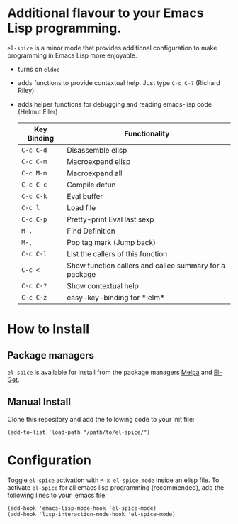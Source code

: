 # Additional flavour to your Emacs Lisp programming.

`el-spice` is a minor mode that provides additional configuration to make programming in Emacs Lisp more enjoyable.

 * turns on `eldoc`
 * adds functions to provide contextual help. Just type `C-c C-?` (Richard Riley)
 * adds helper functions for debugging and reading emacs-lisp code (Helmut Eller)

   | Key Binding | Functionality |
   | ----------- | ------------- | 
   | `C-c C-d` | Disassemble elisp |
   | `C-c C-m` | Macroexpand elisp |
   | `C-c M-m` | Macroexpand all |
   | `C-c C-c` | Compile defun |
   | `C-c C-k` | Eval buffer |
   | `C-c l` | Load file |
   | `C-c C-p` | Pretty-print Eval last sexp |
   | `M-.` | Find Definition |
   | `M-,` | Pop tag mark (Jump back) |
   | `C-c C-l` | List the callers of this function |
   | `C-c <` | Show function callers and callee summary for a package |
   | `C-c C-?` | Show contextual help |
   | `C-c C-z` | easy-key-binding for \*ielm\* |

# How to Install

## Package managers
`el-spice` is available for install from the package managers [Melpa](http://melpa.milkbox.net/) and [El-Get](http://github.com/dimitri/el-get/).

## Manual Install
Clone this repository and add the following code to your init file:

```emacs-lisp
(add-to-list 'load-path "/path/to/el-spice/")
```

# Configuration

Toggle `el-spice` activation with `M-x el-spice-mode` inside an elisp file. To activate `el-spice` for all emacs lisp programming (recommended), add the following lines to your .emacs file.

```emacs-lisp
(add-hook 'emacs-lisp-mode-hook 'el-spice-mode)
(add-hook 'lisp-interaction-mode-hook 'el-spice-mode)
```
